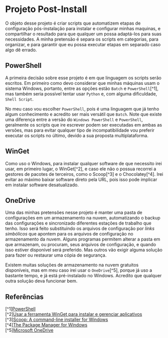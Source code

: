 # Projeto Post-Install

O objeto desse projeto é criar scripts que automatizem etapas de configuração pós-instalação para instalar e configurar minhas maquinas, e compartilhar o resultado para que qualquer um possa adaptá-los para suas necessidades. A minha pretensão é separa os scripts em categorias, para organizar, e para garantir que eu possa executar etapas em separado caso algo dê errado.

## PowerShell

A primeira decisão sobre esse projeto é em que linguagem os scripts serão escritos. Em primeiro como devo considerar que minhas máquinas usam o sistema Windows, portanto, entre as opções estão `Batch` e `PowerShell`[^1], mas também seria possível tentar usar `Python` e, com alguma dificuldade, `Shell Script`.

No meu caso vou escolher `PowerShell`, pois é uma linguagem que já tenho algum conhecimento e acredito ser mais versátil que `Batch`. Note que existe uma diferença entre a versão do `Windows PowerShell` e `PowerShell`, geralmente os scripts que ire escrever podem ser executadas em ambas as versões, mas para evitar qualquer tipo de incompatibilidade vou preferir executar os scripts no último, devido a sua proposta multiplataforma.

## WinGet

Como uso o Windows, para instalar qualquer software de que necessito irei usar, em primeiro lugar, o WinGet[^2], e caso ele não o possua recorrei a gestores de pacotes de terceiros, como o Scoop[^3] e o Chocolatey[^4]. Irei evitar ao máximo baixar software direto pela URL, pois isso pode implicar em instalar software desatualizado.

## OneDrive

Uma das minhas pretensões nesse projeto é manter uma pasta de configurações em um armazenamento na nuvem, automatizando o backup das configurações e sincronizado diferentes estações de trabalho que tenho. Isso será feito substituindo os arquivos de configuração por *links simbólicos* que apontem para os arquivos de configuração no armazenamento da nuvem. Alguns programas permitem alterar a pasta em que armazenam, ou procuram, seus arquivos de configuração, e quando isso estiver disponível será preferido. Mas outros vão exigir alguma solução para fazer ou restaurar uma cópia de segurança.

Existem muitas soluções de armazenamento na nuvem gratuitos disponíveis, mas em meu caso irei usar o `OneDrive`[^5], porque já uso a bastante tempo, e já está pré-instalado no Windows. Acredito que qualquer outra solução deva funcionar bem.

## Referências

[^1][PowerShell](https://github.com/PowerShell/PowerShell)  
[^2][Usar a ferramenta WinGet para instalar e gerenciar aplicativos](https://learn.microsoft.com/pt-br/windows/package-manager/winget/)  
[^3][Scoop: A command-line installer for Windows](https://scoop.sh/)  
[^4][The Package Manager for Windows](https://chocolatey.org/)  
[^5][Microsoft OneDrive](https://onedrive.live.com/about/pt-br/)  